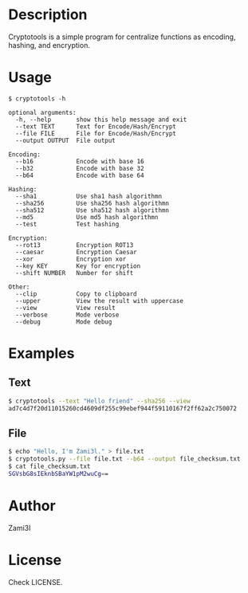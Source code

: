 # Description
Cryptotools is a simple program for centralize functions as encoding, hashing, and encryption.

# Usage
```
$ cryptotools -h

optional arguments:
  -h, --help       show this help message and exit
  --text TEXT      Text for Encode/Hash/Encrypt
  --file FILE      File for Encode/Hash/Encrypt
  --output OUTPUT  File output

Encoding:
  --b16            Encode with base 16
  --b32            Encode with base 32
  --b64            Encode with base 64

Hashing:
  --sha1           Use sha1 hash algorithmn
  --sha256         Use sha256 hash algorithmn
  --sha512         Use sha512 hash algorithmn
  --md5            Use md5 hash algorithmn
  --test           Test hashing

Encryption:
  --rot13          Encryption ROT13
  --caesar         Encryption Caesar
  --xor            Encryption xor
  --key KEY        Key for encryption
  --shift NUMBER   Number for shift

Other:
  --clip           Copy to clipboard
  --upper          View the result with uppercase
  --view           View result
  --verbose        Mode verbose
  --debug          Mode debug
  ```

# Examples
## Text
```bash
$ cryptotools --text "Hello friend" --sha256 --view
ad7c4d7f20d11015260cd4609df255c99ebef944f59110167f2ff62a2c750072
```
## File
```bash
$ echo "Hello, I'm Zami3l." > file.txt
$ cryptotools.py --file file.txt --b64 --output file_checksum.txt
$ cat file_checksum.txt
SGVsbG8sIEknbSBaYW1pM2wuCg==
```

# Author
Zami3l

# License
Check LICENSE.
